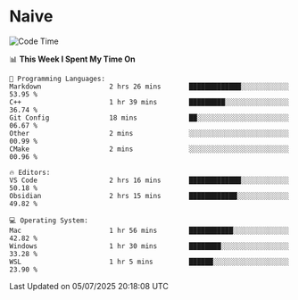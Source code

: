 # Naive
<!-- ## 日拱一卒，功不唐捐 -->
<!-- [![GitHub Streak](https://streak-stats.demolab.com/?user=XiaoXKKK)](https://git.io/streak-stats) -->
<!--START_SECTION:waka-->
![Code Time](http://img.shields.io/badge/Code%20Time-419%20hrs%2018%20mins-blue)

📊 **This Week I Spent My Time On** 

```text
💬 Programming Languages: 
Markdown                 2 hrs 26 mins       █████████████░░░░░░░░░░░░   53.95 % 
C++                      1 hr 39 mins        █████████░░░░░░░░░░░░░░░░   36.74 % 
Git Config               18 mins             ██░░░░░░░░░░░░░░░░░░░░░░░   06.67 % 
Other                    2 mins              ░░░░░░░░░░░░░░░░░░░░░░░░░   00.99 % 
CMake                    2 mins              ░░░░░░░░░░░░░░░░░░░░░░░░░   00.96 % 

🔥 Editors: 
VS Code                  2 hrs 16 mins       █████████████░░░░░░░░░░░░   50.18 % 
Obsidian                 2 hrs 15 mins       ████████████░░░░░░░░░░░░░   49.82 % 

💻 Operating System: 
Mac                      1 hr 56 mins        ███████████░░░░░░░░░░░░░░   42.82 % 
Windows                  1 hr 30 mins        ████████░░░░░░░░░░░░░░░░░   33.28 % 
WSL                      1 hr 5 mins         ██████░░░░░░░░░░░░░░░░░░░   23.90 % 
```


 Last Updated on 05/07/2025 20:18:08 UTC
<!--END_SECTION:waka-->
